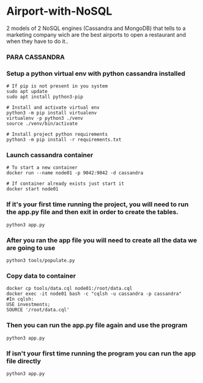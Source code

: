 # Airport-with-NoSQL
2 models of 2 NoSQL engines (Cassandra and MongoDB) that tells to a marketing company wich are the best airports to open a restaurant and when they have to do it..
### PARA CASSANDRA

### Setup a python virtual env with python cassandra installed
```
# If pip is not present in you system
sudo apt update
sudo apt install python3-pip

# Install and activate virtual env
python3 -m pip install virtualenv
virtualenv -p python3 ./venv
source ./venv/bin/activate

# Install project python requirements
python3 -m pip install -r requirements.txt
```

### Launch cassandra container
```
# To start a new container
docker run --name node01 -p 9042:9042 -d cassandra

# If container already exists just start it
docker start node01

```

### If it's your first time running the project, you will need to run the app.py file and then exit in order to create the tables.
```
python3 app.py

```

### After you ran the app file you will need to create all the data we are going to use 
```
python3 tools/populate.py

```

### Copy data to container
```
docker cp tools/data.cql node01:/root/data.cql
docker exec -it node01 bash -c "cqlsh -u cassandra -p cassandra"
#In cqlsh:
USE investments;
SOURCE '/root/data.cql'
```

### Then you can run the app.py file again and use the program 
```
python3 app.py
```

### If isn't your first time running the program you can run the app file directly
```
python3 app.py
```
